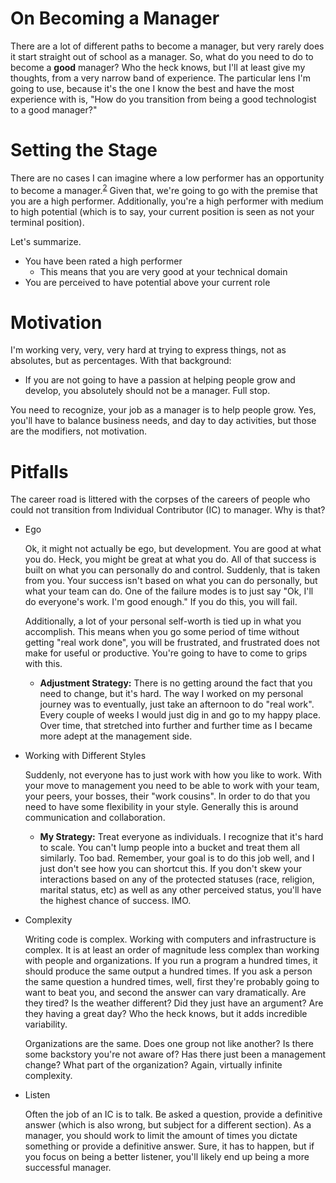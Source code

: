 # On Becoming a Manager

There are a lot of different paths to become a manager, but very rarely does it start straight out of school as a manager.  So, what do you need to do to become a **good** manager?  Who the heck knows, but I'll at least give my thoughts, from a very narrow band of experience.  The particular lens I'm going to use, because it's the one I know the best and have the most experience with is, "How do you transition from being a good technologist to a good manager?"

# Setting the Stage

There are no cases I can imagine where a low performer has an opportunity to become a manager.<sup>[2](References/notes.md)</sup>  Given that, we're going to go with the premise that you are a high performer.  Additionally, you're a high performer with medium to high potential (which is to say, your current position is seen as not your terminal position).  

Let's summarize.  
* You have been rated a high performer
  * This means that you are very good at your technical domain
* You are perceived to have potential above your current role

# Motivation

I'm working very, very, very hard at trying to express things, not as absolutes, but as percentages.  With that background:

* If you are not going to have a passion at helping people grow and develop, you absolutely should not be a manager.  Full stop.

You need to recognize, your job as a manager is to help people grow.  Yes, you'll have to balance business needs, and day to day activities, but those are the modifiers, not motivation.  

# Pitfalls

The career road is littered with the corpses of the careers of people who could not transition from Individual Contributor (IC) to manager.  Why is that?

* Ego

  Ok, it might not actually be ego, but development.  You are good at what you do.  Heck, you might be great at what you do.  All of that success is built on what you can personally do and control.  Suddenly, that is taken from you.  Your success isn't based on what you can do personally, but what your team can do.  One of the failure modes is to just say "Ok, I'll do everyone's work.  I'm good enough."  If you do this, you will fail.  

  Additionally, a lot of your personal self-worth is tied up in what you accomplish.  This means when you go some period of time without getting "real work done", you will be frustrated, and frustrated does not make for useful or productive.  You're going to have to come to grips with this.

  * **Adjustment Strategy:**  There is no getting around the fact that you need to change, but it's hard.  The way I worked on my personal journey was to eventually, just take an afternoon to do "real work".  Every couple of weeks I would just dig in and go to my happy place.  Over time, that stretched into further and further time as I became more adept at the management side.

* Working with Different Styles

  Suddenly, not everyone has to just work with how you like to work.  With your move to management you need to be able to work with your team, your peers, your bosses, their "work cousins".  In order to do that you need to have some flexibility in your style.  Generally this is around communication and collaboration.

  * **My Strategy:** Treat everyone as individuals.  I recognize that it's hard to scale.  You can't lump people into a bucket and treat them all similarly.  Too bad.  Remember, your goal is to do this job well, and I just don't see how you can shortcut this.  If you don't skew your interactions based on any of the protected statuses (race, religion, marital status, etc) as well as any other perceived status, you'll have the highest chance of success.  IMO.

* Complexity

  Writing code is complex.  Working with computers and infrastructure is complex.  It is at least an order of magnitude less complex than working with people and organizations.  If you run a program a hundred times, it should produce the same output a hundred times.  If you ask a person the same question a hundred times, well, first they're probably going to want to beat you, and second the answer can vary dramatically.  Are they tired?  Is the weather different?  Did they just have an argument?  Are they having a great day?  Who the heck knows, but it adds incredible variability.

  Organizations are the same.  Does one group not like another?  Is there some backstory you're not aware of?  Has there just been a management change?  What part of the organization?  Again, virtually infinite complexity.

* Listen

  Often the job of an IC is to talk.  Be asked a question, provide a definitive answer (which is also wrong, but subject for a different section).  As a manager, you should work to limit the amount of times you dictate something or provide a definitive answer.  Sure, it has to happen, but if you focus on being a better listener, you'll likely end up being a more successful manager.

